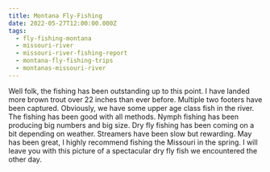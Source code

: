 ```yaml
---
title: Montana Fly-Fishing
date: 2022-05-27T12:00:00.000Z
tags:
  - fly-fishing-montana
  - missouri-river
  - missouri-river-fishing-report
  - montana-fly-fishing-trips
  - montanas-missouri-river
---
```


Well folk, the fishing has been outstanding up to this point. I have landed more brown trout over 22 inches than ever before. Multiple two footers have been captured. Obviously, we have some upper age class fish in the river. The fishing has been good with all methods. Nymph fishing has been producing big numbers and big size. Dry fly fishing has been coming on a bit depending on weather. Streamers have been slow but rewarding. May has been great, I highly recommend fishing the Missouri in the spring. I will leave you with this picture of a spectacular dry fly fish we encountered the other day.
